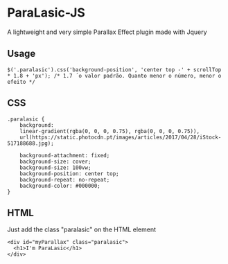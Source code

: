 # ParaLasic-JS
A lightweight and very simple Parallax Effect plugin made with Jquery

## Usage
```
$('.paralasic').css('background-position', 'center top -' + scrollTop * 1.8 + 'px'); /* 1.7 ´o valor padrão. Quanto menor o número, menor o efeito */
```

## CSS

```
.paralasic {
	background:
	linear-gradient(rgba(0, 0, 0, 0.75), rgba(0, 0, 0, 0.75)),
	url(https://static.photocdn.pt/images/articles/2017/04/28/iStock-517188688.jpg);
	
	background-attachment: fixed;
	background-size: cover;
	background-size: 100vw;
	background-position: center top;
	background-repeat: no-repeat;
	background-color: #000000;
}
```

## HTML

Just add the class "paralasic" on the HTML element
```
<div id="myParallax" class="paralasic">
  <h1>I'm ParaLasic</h1>
</div>
```
